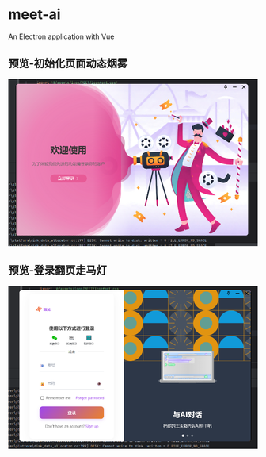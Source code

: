 # meet-ai

An Electron application with Vue

## 预览-初始化页面动态烟雾
![预览](https://raw.githubusercontent.com/sgner/images/refs/heads/main/%E5%B1%8F%E5%B9%95%E6%88%AA%E5%9B%BE%202025-10-28%20180607.png)
## 预览-登录翻页走马灯
![预览](https://raw.githubusercontent.com/sgner/images/refs/heads/main/%E5%B1%8F%E5%B9%95%E6%88%AA%E5%9B%BE%202025-10-28%20180617.png)
